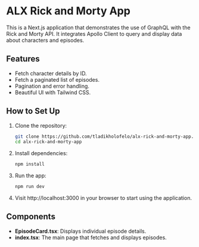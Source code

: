 # ALX Rick and Morty App

This is a Next.js application that demonstrates the use of GraphQL with the Rick and Morty API. It integrates Apollo Client to query and display data about characters and episodes.

## Features

- Fetch character details by ID.
- Fetch a paginated list of episodes.
- Pagination and error handling.
- Beautiful UI with Tailwind CSS.

## How to Set Up

1. Clone the repository:
   ```bash
   git clone https://github.com/tladikholofelo/alx-rick-and-morty-app.git
   cd alx-rick-and-morty-app
   ```

2. Install dependencies:
   ```bash
   npm install
   ```

3. Run the app:
   ```bash
   npm run dev
   ```

4. Visit http://localhost:3000 in your browser to start using the application.

## Components

- **EpisodeCard.tsx**: Displays individual episode details.
- **index.tsx**: The main page that fetches and displays episodes.